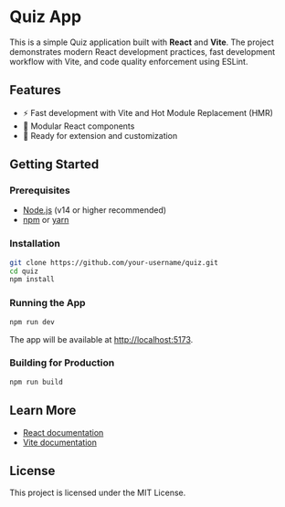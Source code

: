 # Quiz App

This is a simple Quiz application built with **React** and **Vite**. The project demonstrates modern React development practices, fast development workflow with Vite, and code quality enforcement using ESLint.

## Features

- ⚡️ Fast development with Vite and Hot Module Replacement (HMR)
- 🧩 Modular React components
- 🚀 Ready for extension and customization

## Getting Started

### Prerequisites

- [Node.js](https://nodejs.org/) (v14 or higher recommended)
- [npm](https://www.npmjs.com/) or [yarn](https://yarnpkg.com/)

### Installation

```bash
git clone https://github.com/your-username/quiz.git
cd quiz
npm install
```

### Running the App

```bash
npm run dev
```

The app will be available at [http://localhost:5173](http://localhost:5173).

### Building for Production

```bash
npm run build
```

## Learn More

- [React documentation](https://react.dev/)
- [Vite documentation](https://vitejs.dev/)

## License

This project is licensed under the MIT License.
